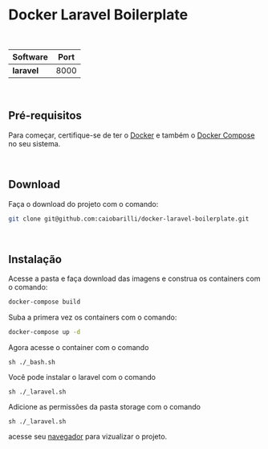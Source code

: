 # Docker Laravel Boilerplate

<br />

| Software    | Port |
| ----------- | ---- |
| **laravel** | 8000 |

<br />

## Pré-requisitos

Para começar, certifique-se de ter o [Docker](https://docs.docker.com/) e também o [Docker Compose](https://docs.docker.com/compose/install/) no seu sistema.

<br />

## Download

Faça o download do projeto com o comando:

```sh
git clone git@github.com:caiobarilli/docker-laravel-boilerplate.git
```

<br />

## Instalação

Acesse a pasta e faça download das imagens e construa os containers com o comando:

```sh
docker-compose build
```

Suba a primera vez os containers com o comando:

```sh
docker-compose up -d
```

Agora acesse o container com o comando

```
sh ./_bash.sh
```

Você pode instalar o laravel com o comando

```
sh ./_laravel.sh
```

Adicione as permissões da pasta storage com o comando

```
sh ./_laravel.sh
```

acesse seu [navegador](http://localhost/) para vizualizar o projeto.
